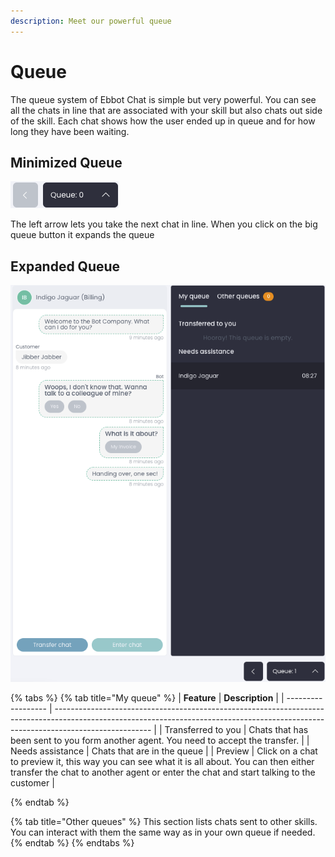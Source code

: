 ```yaml
---
description: Meet our powerful queue
---
```


# Queue

The queue system of Ebbot Chat is simple but very powerful. You can see all the chats in line that are associated  with your skill but also chats out side of the skill. Each chat shows how the user ended up in queue and for how long they have been waiting.&#x20;

## Minimized Queue

<div align="left">

<img src="../../.gitbook/assets/image (98).png" alt="The queue when minimized">

</div>

The left arrow lets you take the next chat in line. When you click on the big queue button it expands the queue&#x20;

## Expanded Queue

![The queue expanded with a preview of a chat](<../../.gitbook/assets/image (52).png>)

{% tabs %}
{% tab title="My queue" %}
| **Feature**        | **Description**                                                                                                                                                                      |
| ------------------ | ------------------------------------------------------------------------------------------------------------------------------------------------------------------------------------ |
| Transferred to you | Chats that has been sent to you form another agent. You need to accept the transfer.                                                                                                 |
| Needs assistance   | Chats that are in the queue                                                                                                                                                          |
| Preview            | Click on a chat to preview it, this way you can see what it is all about. You can then either transfer the chat to another agent or enter the chat and start talking to the customer |


{% endtab %}

{% tab title="Other queues" %}
This section lists chats sent to other skills. You can interact with them the same way as in your own queue if needed.
{% endtab %}
{% endtabs %}
